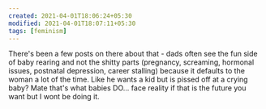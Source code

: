 ```yaml
---
created: 2021-04-01T18:06:24+05:30
modified: 2021-04-01T18:07:11+05:30
tags: [feminism]
---
```


 There's been a few posts on there about that - dads often see the fun side of baby rearing and not the shitty parts (pregnancy, screaming, hormonal issues, postnatal depression, career stalling) because it defaults to the woman a lot of the time. Like he wants a kid but is pissed off at a crying baby? Mate that's what babies DO... face reality if that is the future you want but I wont be doing it. 

